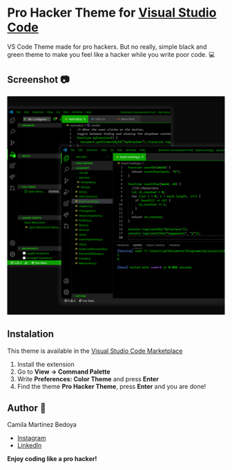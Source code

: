 # Pro Hacker Theme for [Visual Studio Code](https://marketplace.visualstudio.com/)

VS Code Theme made for pro hackers. But no really, simple black and green theme to make you feel like a hacker while you write poor code. :computer:

## Screenshot :camera:

![hacker theme](https://github.com/cammarb/hacker-theme-vscode/raw/master/assets/screenshot.png "Hacker Theme for VS Code")

## Instalation

This theme is available in the [Visual Studio Code Marketplace](https://marketplace.visualstudio.com/camilamartinezbedoya.pro-hacker-theme)

1. Install the extension
2. Go to **View -> Command Palette**
3. Write **Preferences: Color Theme** and press **Enter**
4. Find the theme **Pro Hacker Theme**, press **Enter** and you are done!

## Author :eyes:

Camila Martínez Bedoya

- [Instagram](https://www.instagram.com/cam.codes)
- [LinkedIn](https://www.linkedin.com/in/camila-martinez-5b43011a2/)

**Enjoy coding like a pro hacker!**
